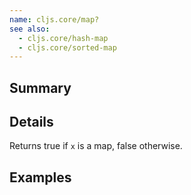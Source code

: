 ```yaml
---
name: cljs.core/map?
see also:
  - cljs.core/hash-map
  - cljs.core/sorted-map
---
```


## Summary

## Details

Returns true if `x` is a map, false otherwise.

## Examples
